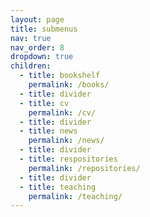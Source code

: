 ```yaml
---
layout: page
title: submenus
nav: true
nav_order: 8
dropdown: true
children:
  - title: bookshelf
    permalink: /books/
  - title: divider
  - title: cv
    permalink: /cv/
  - title: divider
  - title: news
    permalink: /news/
  - title: divider
  - title: respositories
    permalink: /repositories/
  - title: divider
  - title: teaching
    permalink: /teaching/
---
```

